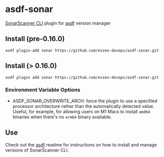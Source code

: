 # asdf-sonar

[SonarScanner CLI](https://github.com/OctopusDeploy/cli) plugin for [asdf](https://github.com/asdf-vm/asdf) version manager

## Install (pre-0.16.0)

```
asdf plugin-add sonar https://github.com/exzeo-devops/asdf-sonar.git
```

## Install (> 0.16.0)

```
asdf plugin add sonar https://github.com/exzeo-devops/asdf-sonar.git
```

### Environment Variable Options

- ASDF_SONAR_OVERWRITE_ARCH: force the plugin to use a specified processor architecture rather than the automatically detected value. Useful, for example, for allowing users on M1 Macs to install `amd64` binaries when there's no `arm64` binary available.

## Use

Check out the [asdf](https://github.com/asdf-vm/asdf) readme for instructions on how to install and manage versions of SonarScanner CLI.
